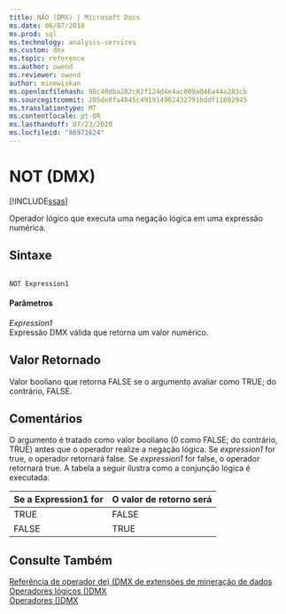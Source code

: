 ```yaml
---
title: NÃO (DMX) | Microsoft Docs
ms.date: 06/07/2018
ms.prod: sql
ms.technology: analysis-services
ms.custom: dmx
ms.topic: reference
ms.author: owend
ms.reviewer: owend
author: minewiskan
ms.openlocfilehash: 98c40dba282c82f124d4e4ac009a046a44a283cb
ms.sourcegitcommit: 205de8fa4845c491914902432791bddf11002945
ms.translationtype: MT
ms.contentlocale: pt-BR
ms.lasthandoff: 07/23/2020
ms.locfileid: "86971624"
---
```

# <a name="not-dmx"></a>NOT (DMX)
[!INCLUDE[ssas](../includes/applies-to-version/ssas.md)]

  Operador lógico que executa uma negação lógica em uma expressão numérica.  
  
## <a name="syntax"></a>Sintaxe  
  
```  
  
NOT Expression1  
```  
  
#### <a name="parameters"></a>Parâmetros  
 *Expression1*  
 Expressão DMX válida que retorna um valor numérico.  
  
## <a name="return-value"></a>Valor Retornado  
 Valor booliano que retorna FALSE se o argumento avaliar como TRUE; do contrário, FALSE.  
  
## <a name="remarks"></a>Comentários  
 O argumento é tratado como valor booliano (0 como FALSE; do contrário, TRUE) antes que o operador realize a negação lógica. Se *expression1* for true, o operador retornará false. Se *expression1* for false, o operador retornará true. A tabela a seguir ilustra como a conjunção lógica é executada.  
  
|Se a Expression1 for|O valor de retorno será|  
|-----------------------|---------------------|  
|TRUE|FALSE|  
|FALSE|TRUE|  
  
## <a name="see-also"></a>Consulte Também  
 [Referência de operador de&#41; &#40;DMX de extensões de mineração de dados](../dmx/data-mining-extensions-dmx-operator-reference.md)   
 [Operadores lógicos &#40;&#41;DMX](../dmx/operators-logical.md)   
 [Operadores &#40;&#41;DMX](../dmx/operators-dmx.md)  
  
  
